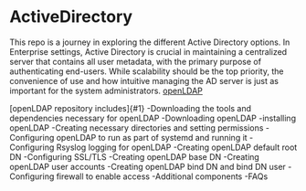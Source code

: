 # ActiveDirectory


This repo is a journey in exploring the different Active Directory options. In Enterprise settings, Active Directory is crucial in maintaining a centralized server
that contains all user metadata, with the primary purpose of authenticating end-users. While scalability should be the top priority, the convenience of use and how intuitive managing the AD server is just
as important for the system administrators.
[openLDAP](#1)






[openLDAP repository includes]{#1}
-Downloading the tools and dependencies necessary for openLDAP
-Downloading openLDAP
-installing openLDAP
-Creating necessary directories and setting permissions
-Configuring openLDAP to run as part of systemd and running it
-Configuring Rsyslog logging for openLDAP
-Creating openLDAP default root DN
-Configuring SSL/TLS
-Creating openLDAP base DN
-Creating openLDAP user accounts
-Creating openLDAP bind DN and bind DN user
-Configuring firewall to enable access
-Additional components
-FAQs 





